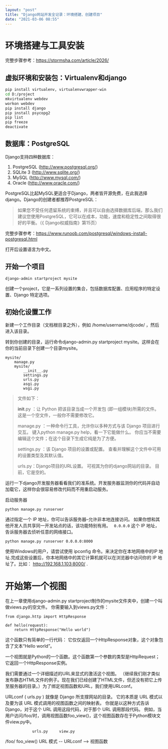 ```yaml
---
layout: "post"
title: "Django网站开发全记录：环境搭建、创建项目"
date: "2021-03-06 08:55"
---
```



# 环境搭建与工具安装
完整步骤参考：https://stormsha.com/article/2026/
## 虚拟环境和安装包：Virtualenv和django

```bash
pip install virtualenv, virtualenvwrapper-win
cd D:/project
mkvirtualenv webdev
workon webdev
pip install django
pip install psycopg2
pip list
pip freeze
deactivate
```

## 数据库：PostgreSQL

Django支持四种数据库：

1. PostgreSQL (http://www.postgresql.org/)
2. SQLite 3 (http://www.sqlite.org/)
3. MySQL (http://www.mysql.com/)
4. Oracle (http://www.oracle.com/)

PostgreSQL比起MySQL更适合于Django，两者皆开源免费，在此我选择django。Django的创建者都推荐PostgreSQL：

>如果您不受任何遗留系统的束缚，并且可以自由选择数据库后端，那么我们建议您使用PostgreSQL，它可以在成本，功能，速度和稳定性之间取得很好的平衡。（《 Django权威指南》第15页）

完整步骤参考：https://www.runoob.com/postgresql/windows-install-postgresql.html

打开后设置语言为中文。

## 开始一个项目

```
django-admin startproject mysite
```

创建一个project，它是一系列设置的集合，包括数据库配置、应用程序的特定设置、Django 特定选项。

## 初始化设置工作
新建一个工作目录（文档根目录之外），例如 /home/username/djcode/ ，然后进入该目录。

转到你创建的目录，运行命令django-admin.py startproject mysite。这样会在你的当前目录下创建一个目录mysite。

```
mysite/
    manage.py
    mysite/
        __init__.py
        settings.py
        urls.py
        asgi.py
        wsgi.py
```

> 文件如下：
>
> __init__.py ：让 Python 把该目录当成一个开发包 (即一组模块)所需的文件。 这是一个空文件，一般你不需要修改它。
>
> manage.py ：一种命令行工具，允许你以多种方式与该 Django 项目进行交互。 键入python manage.py help，看一下它能做什么。 你应当不需要编辑这个文件；在这个目录下生成它纯是为了方便。
>
> settings.py ：该 Django 项目的设置或配置。 查看并理解这个文件中可用的设置类型及其默认值。
>
> urls.py：Django项目的URL设置。 可视其为你的django网站的目录。 目前，它是空的。

运行一下django开发服务器看看我们的准系统。开发服务器监测你的代码并自动加载它，这样你会很容易修改代码而不用重启动服务。

启动服务器
```
python manage.py runserver
```
通过指定一个 IP 地址，你可以告诉服务器–允许非本地连接访问。 如果你想和其他开发人员共享同一开发站点的话，该功能特别有用。 `` 0.0.0.0`` 这个 IP 地址，告诉服务器去侦听任意的网络接口。

```
python manage.py runserver 0.0.0.0:8000
```

使用Windows的用户，请尝试使用 ipconfig 命令。来决定你在本地网络中的IP 地址.完成这些设置后，你本地网络中的其它计算机就可以在浏览器中访问你的 IP 地址了。比如： http://192.168.1.103:8000/ .

# 开始第一个视图
在上一章使用django-admin.py startproject制作的mysite文件夹中，创建一个叫做views.py的空文件。
你需要输入到views.py文件：
```
from django.http import HttpResponse

def hello(request):
    return HttpResponse("Hello world")
```
这个函数只有简单的一行代码： 它仅仅返回一个HttpResponse对象，这个对象包含了文本“Hello world”。

一个视图就是Python的一个函数。这个函数第一个参数的类型是HttpRequest；它返回一个HttpResponse实例。

我们需要通过一个详细描述的URL来显式的激活这个视图。 （继续我们刚才类似发布静态HTML文件的例子。现在我们已经创建了HTML文件，但还没有把它上传至服务器的目录。）为了绑定视图函数和URL，我们使用URLconf。

URLconf ( urls.py ) 就像是 Django 所支撑网站的目录。 它的本质是 URL 模式以及要为该 URL 模式调用的视图函数之间的映射表。 你就是以这种方式告诉 Django，对于这个 URL 调用这段代码，对于那个 URL 调用那段代码。 例如，当用户访问/foo/时，调用视图函数foo_view()，这个视图函数存在于Python模块文件view.py中。

                urls.py     view.py
/foo/                       foo_view()
URL 模式   --   URLconf --> 视图函数
